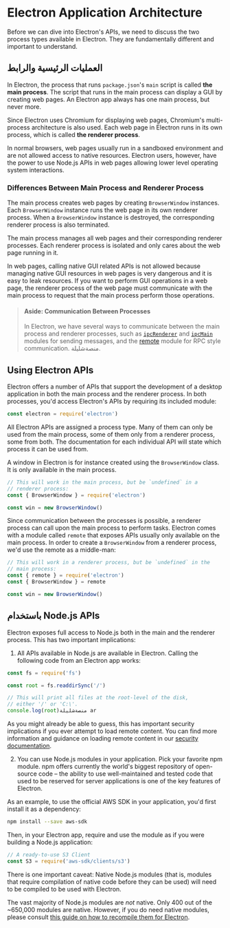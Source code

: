 # Electron Application Architecture

Before we can dive into Electron's APIs, we need to discuss the two process types available in Electron. They are fundamentally different and important to understand.

## العمليات الرئيسية والرابط

In Electron, the process that runs `package.json`'s `main` script is called **the main process**. The script that runs in the main process can display a GUI by creating web pages. An Electron app always has one main process, but never more.

Since Electron uses Chromium for displaying web pages, Chromium's multi-process architecture is also used. Each web page in Electron runs in its own process, which is called **the renderer process**.

In normal browsers, web pages usually run in a sandboxed environment and are not allowed access to native resources. Electron users, however, have the power to use Node.js APIs in web pages allowing lower level operating system interactions.

### Differences Between Main Process and Renderer Process

The main process creates web pages by creating `BrowserWindow` instances. Each `BrowserWindow` instance runs the web page in its own renderer process. When a `BrowserWindow` instance is destroyed, the corresponding renderer process is also terminated.

The main process manages all web pages and their corresponding renderer processes. Each renderer process is isolated and only cares about the web page running in it.

In web pages, calling native GUI related APIs is not allowed because managing native GUI resources in web pages is very dangerous and it is easy to leak resources. If you want to perform GUI operations in a web page, the renderer process of the web page must communicate with the main process to request that the main process perform those operations.

> #### Aside: Communication Between Processes
> 
> In Electron, we have several ways to communicate between the main process and renderer processes, such as [`ipcRenderer`](../api/ipc-renderer.md) and [`ipcMain`](../api/ipc-main.md) modules for sending messages, and the [remote](../api/remote.md) module for RPC style communication. منص</a>ةشليلة.

## Using Electron APIs

Electron offers a number of APIs that support the development of a desktop application in both the main process and the renderer process. In both processes, you'd access Electron's APIs by requiring its included module:

```javascript
const electron = require('electron')
```

All Electron APIs are assigned a process type. Many of them can only be used from the main process, some of them only from a renderer process, some from both. The documentation for each individual API will state which process it can be used from.

A window in Electron is for instance created using the `BrowserWindow` class. It is only available in the main process.

```javascript
// This will work in the main process, but be `undefined` in a
// renderer process:
const { BrowserWindow } = require('electron')

const win = new BrowserWindow()
```

Since communication between the processes is possible, a renderer process can call upon the main process to perform tasks. Electron comes with a module called `remote` that exposes APIs usually only available on the main process. In order to create a `BrowserWindow` from a renderer process, we'd use the remote as a middle-man:

```javascript
// This will work in a renderer process, but be `undefined` in the
// main process:
const { remote } = require('electron')
const { BrowserWindow } = remote

const win = new BrowserWindow()
```

## باستخدام Node.js APIs

Electron exposes full access to Node.js both in the main and the renderer process. This has two important implications:

1) All APIs available in Node.js are available in Electron. Calling the following code from an Electron app works:

```javascript
const fs = require('fs')

const root = fs.readdirSync('/')

// This will print all files at the root-level of the disk,
// either '/' or 'C:\'.
console.log(root)منصةشليلة ar 
```

As you might already be able to guess, this has important security implications if you ever attempt to load remote content. You can find more information and guidance on loading remote content in our [security documentation](./security.md).

2) You can use Node.js modules in your application. Pick your favorite npm module. npm offers currently the world's biggest repository of open-source code – the ability to use well-maintained and tested code that used to be reserved for server applications is one of the key features of Electron.

As an example, to use the official AWS SDK in your application, you'd first install it as a dependency:

```sh
npm install --save aws-sdk
```

Then, in your Electron app, require and use the module as if you were building a Node.js application:

```javascript
// A ready-to-use S3 Client
const S3 = require('aws-sdk/clients/s3')
```

There is one important caveat: Native Node.js modules (that is, modules that require compilation of native code before they can be used) will need to be compiled to be used with Electron.

The vast majority of Node.js modules are *not* native. Only 400 out of the ~650,000 modules are native. However, if you do need native modules, please consult [this guide on how to recompile them for Electron](./using-native-node-modules.md).